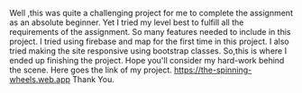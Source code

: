 Well ,this was quite a challenging project for me to complete the assignment as an absolute beginner. Yet I tried my level best to fulfill all the requirements of the assignment. So many features needed to include in this project. I tried using firebase and map for the first time in this project. I also tried making the site responsive using bootstrap classes.
So,this is where I ended up finishing the project. Hope you'll consider my hard-work behind the scene. Here goes the link of my project.
https://the-spinning-wheels.web.app
Thank You.
